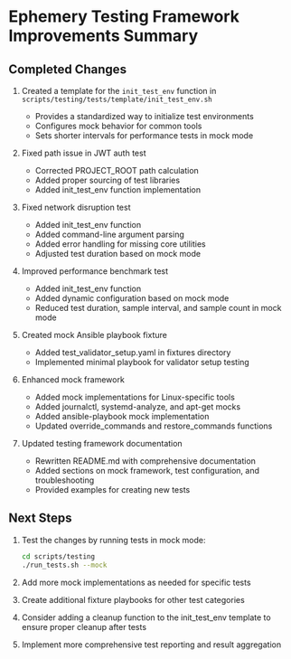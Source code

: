 # Ephemery Testing Framework Improvements Summary

## Completed Changes

1. Created a template for the `init_test_env` function in `scripts/testing/tests/template/init_test_env.sh`
   - Provides a standardized way to initialize test environments
   - Configures mock behavior for common tools
   - Sets shorter intervals for performance tests in mock mode

2. Fixed path issue in JWT auth test
   - Corrected PROJECT_ROOT path calculation
   - Added proper sourcing of test libraries
   - Added init_test_env function implementation

3. Fixed network disruption test
   - Added init_test_env function
   - Added command-line argument parsing
   - Added error handling for missing core utilities
   - Adjusted test duration based on mock mode

4. Improved performance benchmark test
   - Added init_test_env function
   - Added dynamic configuration based on mock mode
   - Reduced test duration, sample interval, and sample count in mock mode

5. Created mock Ansible playbook fixture
   - Added test_validator_setup.yaml in fixtures directory
   - Implemented minimal playbook for validator setup testing

6. Enhanced mock framework
   - Added mock implementations for Linux-specific tools
   - Added journalctl, systemd-analyze, and apt-get mocks
   - Added ansible-playbook mock implementation
   - Updated override_commands and restore_commands functions

7. Updated testing framework documentation
   - Rewritten README.md with comprehensive documentation
   - Added sections on mock framework, test configuration, and troubleshooting
   - Provided examples for creating new tests

## Next Steps

1. Test the changes by running tests in mock mode:
   ```bash
   cd scripts/testing
   ./run_tests.sh --mock
   ```

2. Add more mock implementations as needed for specific tests

3. Create additional fixture playbooks for other test categories

4. Consider adding a cleanup function to the init_test_env template to ensure proper cleanup after tests

5. Implement more comprehensive test reporting and result aggregation

